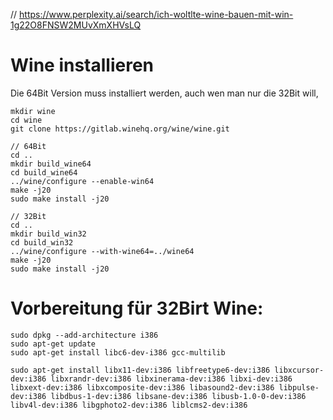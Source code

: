 // https://www.perplexity.ai/search/ich-woltlte-wine-bauen-mit-win-1g22O8FNSW2MUvXmXHVsLQ

# Wine installieren

Die 64Bit Version muss installiert werden, auch wen man nur die 32Bit will,

```
mkdir wine
cd wine
git clone https://gitlab.winehq.org/wine/wine.git

// 64Bit
cd ..
mkdir build_wine64
cd build_wine64
../wine/configure --enable-win64
make -j20
sudo make install -j20

// 32Bit
cd ..
mkdir build_win32
cd build_win32
../wine/configure --with-wine64=../wine64
make -j20
sudo make install -j20
```

# Vorbereitung für 32Birt Wine:

```
sudo dpkg --add-architecture i386
sudo apt-get update
sudo apt-get install libc6-dev-i386 gcc-multilib

sudo apt-get install libx11-dev:i386 libfreetype6-dev:i386 libxcursor-dev:i386 libxrandr-dev:i386 libxinerama-dev:i386 libxi-dev:i386 libxext-dev:i386 libxcomposite-dev:i386 libasound2-dev:i386 libpulse-dev:i386 libdbus-1-dev:i386 libsane-dev:i386 libusb-1.0-0-dev:i386 libv4l-dev:i386 libgphoto2-dev:i386 liblcms2-dev:i386
```





